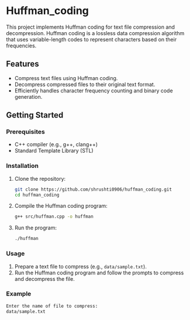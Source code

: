 # Huffman_coding

This project implements Huffman coding for text file compression and decompression. Huffman coding is a lossless data compression algorithm that uses variable-length codes to represent characters based on their frequencies.

## Features
- Compress text files using Huffman coding.
- Decompress compressed files to their original text format.
- Efficiently handles character frequency counting and binary code generation.

## Getting Started

### Prerequisites
- C++ compiler (e.g., g++, clang++)
- Standard Template Library (STL)

### Installation

1. Clone the repository:
    ```sh
    git clone https://github.com/shrushti0906/huffman_coding.git
    cd huffman_coding
    ```

2. Compile the Huffman coding program:
    ```sh
    g++ src/huffman.cpp -o huffman
    ```

3. Run the program:
    ```sh
    ./huffman
    ```

### Usage

1. Prepare a text file to compress (e.g., `data/sample.txt`).
2. Run the Huffman coding program and follow the prompts to compress and decompress the file.

### Example

```sh
Enter the name of file to compress:
data/sample.txt
